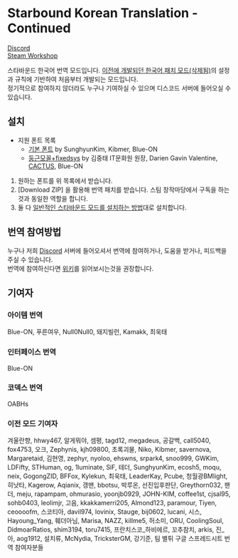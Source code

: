 # Starbound Korean Translation - Continued

[Discord](https://discordapp.com/invite/3drEkrJ)\
[Steam Workshop](https://steamcommunity.com/sharedfiles/filedetails/?id=1653383122)

스타바운드 한국어 번역 모드입니다. [이전에 개발되던 한국어 패치 모드(삭제됨)](https://steamcommunity.com/sharedfiles/filedetails/?id=752677565)의 설정과 규칙에 기반하여 처음부터 개발되는 모드입니다.\
정기적으로 참여하지 않더라도 누구나 기여하실 수 있으며 디스코드 서버에 들어오실 수 있습니다.

## 설치
- 지원 폰트 목록
  - [기본 폰트](https://github.com/wb1016/sb-font-default-kr/releases)  by SunghyunKim, Kibmer, Blue-ON
  - [둥근모꼴+fixedsys](https://github.com/wb1016/sb-font-dunggeunmo/releases) by 김중태 IT문화원 원장, Darien Gavin Valentine, [CACTUS](https://cactus.tistory.com/193), Blue-ON



1. 원하는 폰트를 위 목록에서 받습니다.
2. [Download ZIP] 을 활용해 번역 패치를 받습니다. 스팀 창작마당에서 구독을 하는 것과 동일한 역할을 합니다.
3. 둘 다 [일반적인 스타바운드 모드를 설치하는 방법](https://gist.github.com/wb1016/2946ae00b8d1f244a3745e2ec3d597eb)대로 설치합니다.


## 번역 참여방법
누구나 저희 [Discord](https://discordapp.com/invite/3drEkrJ) 서버에 들어오셔서 번역에 참여하거나, 도움을 받거나, 피드백을 주실 수 있습니다.\
번역에 참여하신다면 [위키](https://github.com/wb1016/sb_korpatch/wiki)를 읽어보시는것을 권장합니다.

## 기여자
### 아이템 번역
Blue-ON, 푸른여우, Null0Null0, 돼지빌런, Kamakk, 최욱태

### 인터페이스 번역
Blue-ON

### 코덱스 번역
OABHs

### 이전 모드 기여자
겨울란향, hhwy467, 알게뭐야, 셈평, tagd12, megadeus, 공갈백, call5040, fox4753, 오크, Zephynis, kjh09800, 초록괴물, Niko, Kibmer, savernova, Margaretaid, 김현영, zephyr, nyoloo, ehswns, srpark4, snoo999, GWKim, LDFifty, STHuman, og, 1luminate, SiF, 테더, SunghyunKim, ecosh5, moqu, neix, GogongZID, BFFox, Kylekun, 최욱태, LeaderKay, Pcube, 청월광BMlight, 히낫타, Kagerow, Aqianix, 갱맨, bbotsu, 박루온, 선진입후판단, Greythorn032, 팬더, meju, rapampam, ohmurasio, yoonjb0929, JOHN-KIM, coffee1st, cjsal95, sohb0403, leolimjr, 고음, kkakkamerri205, Almond123, paramour, Tiyen, ceoooofm, 스코티아, davil974, lovinix, Stauge, bij0602, lucani, 시스, Hayoung_Yang, 훼더아님, Marisa, NAZZ, killme5, 허소미, ORU, CoolingSoul, DidmoarRatios, shim3194, toru7415, 프란치스코_하비에르, 꼬추참치, arkis, 진_아, aog1912, 설치류, McNydia, TricksterGM, 강기준, 팀 별튀 구글 스프레드시트 번역 참여자분들
